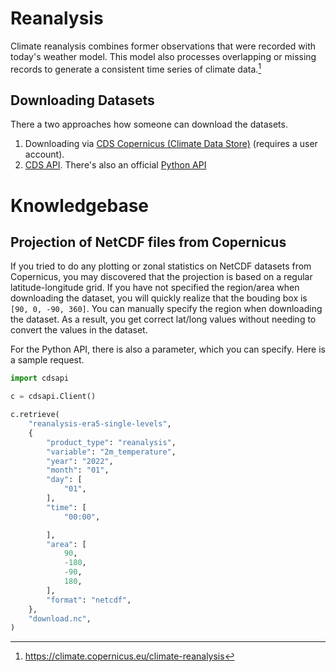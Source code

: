 # Reanalysis

Climate reanalysis combines former observations that were recorded with today's weather model. This model also processes overlapping or missing records to generate a consistent time series of climate data.[^1]

## Downloading Datasets

There a two approaches how someone can download the datasets.

1. Downloading via [CDS Copernicus (Climate Data Store)](https://cds.climate.copernicus.eu/cdsapp#!/search?type=dataset) (requires a user account).
2. [CDS API](https://cds.climate.copernicus.eu/api-how-to). There's also an official [Python API](https://github.com/ecmwf/cdsapi)

[^1]: https://climate.copernicus.eu/climate-reanalysis

# Knowledgebase

## Projection of NetCDF files from Copernicus

If you tried to do any plotting or zonal statistics on NetCDF datasets from Copernicus, you may discovered that the projection is based on a regular latitude-longitude grid. If you have not specified the region/area when downloading the dataset, you will quickly realize that the bouding box is `[90, 0, -90, 360]`. You can manually specify the region when downloading the dataset. As a result, you get correct lat/long values without needing to convert the values in the dataset.

For the Python API, there is also a parameter, which you can specify. Here is a sample request.

```python
import cdsapi

c = cdsapi.Client()

c.retrieve(
    "reanalysis-era5-single-levels",
    {
        "product_type": "reanalysis",
        "variable": "2m_temperature",
        "year": "2022",
        "month": "01",
        "day": [
            "01",
        ],
        "time": [
            "00:00",

        ],
        "area": [
            90,
            -180,
            -90,
            180,
        ],
        "format": "netcdf",
    },
    "download.nc",
)
```
